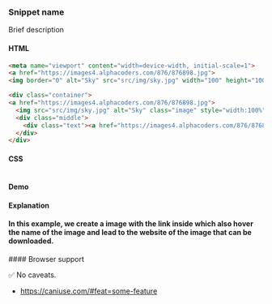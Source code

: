 ### Snippet name

Brief description

#### HTML

```html
<meta name="viewport" content="width=device-width, initial-scale=1">
<a href="https://images4.alphacoders.com/876/876898.jpg">
<img border="0" alt="Sky" src="src/img/sky.jpg" width="100" height="100" class="image">

<div class="container">
<a href="https://images4.alphacoders.com/876/876898.jpg">
  <img src="src/img/sky.jpg" alt="Sky" class="image" style="width:100%">
  <div class="middle">
    <div class="text"><a href="https://images4.alphacoders.com/876/876898.jpg">Sky</div>
  </div>
</div>
```

#### CSS

```css

```

#### Demo

<!-- You must create a `snippet-demo` parent block and use it as a namespace with BEM syntax. -->

<div class="snippet-demo">
  <some-element class="snippet-demo__snippet-name"></some-element>
</div>

<!-- Add your style rules here. -->

<style>
.container {
    position: relative;
    width: 50%;
}

.image {
  opacity: 1;
  display: block;
  width: 100%;
  height: auto;
  transition: .5s ease;
  backface-visibility: hidden;
}

.middle {
  transition: .5s ease;
  opacity: 0;
  position: absolute;
  top: 50%;
  left: 50%;
  transform: translate(-50%, -50%);
  -ms-transform: translate(-50%, -50%);
  text-align: center;
}

.container:hover .image {
  opacity: 0.3;
}

.container:hover .middle {
  opacity: 1;
}

.text {
  background-color: #4CAF50;
  color: white;
  font-size: 16px;
  padding: 16px 32px;
}
</style>

#### Explanation

<!-- Use a step-by-step (ordered) list if possible. Keep it concise. -->
<h4>In this example, we create a image with the link inside which also hover the name of the image and lead to the website of the image that can be downloaded.</h4>
#### Browser support

<!-- Use the checkmark or the warning emoji, see the existing snippets. -->

<span class="snippet__support-note">✅ No caveats.</span>

<!-- Whenever possible, link a `caniuse` feature which allows the browser support percentage to be displayed.
If no link is provided, it defaults to 99+%. -->

* https://caniuse.com/#feat=some-feature

<!-- tags: (separate each by a comma) -->

